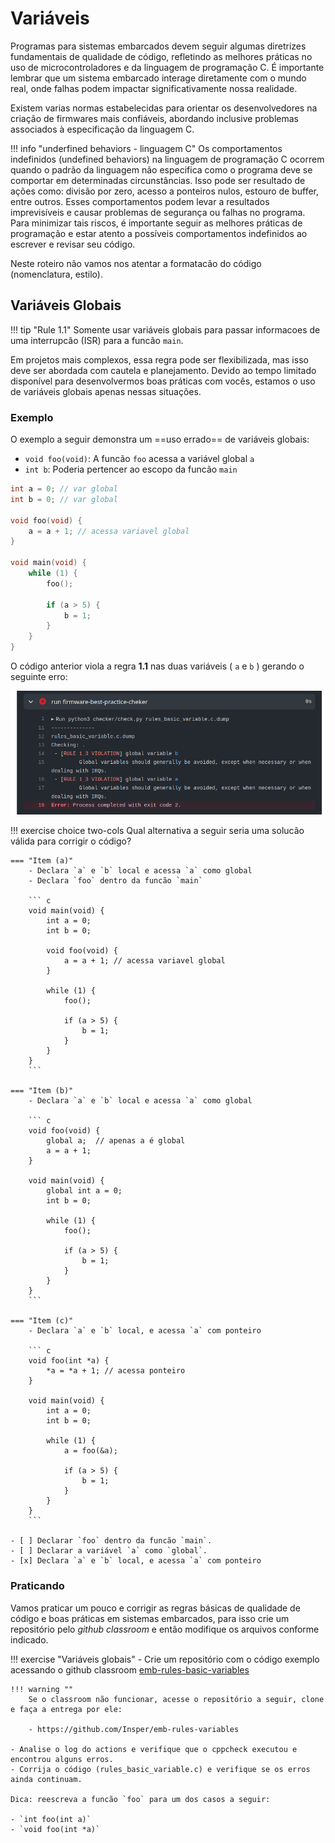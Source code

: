 # Variáveis

Programas para sistemas embarcados devem seguir algumas diretrizes fundamentais de qualidade de código, refletindo as melhores práticas no uso de microcontroladores e da linguagem de programação C. É importante lembrar que um sistema embarcado interage diretamente com o mundo real, onde falhas podem impactar significativamente nossa realidade.

Existem varias normas estabelecidas para orientar os desenvolvedores na criação de firmwares mais confiáveis, abordando inclusive problemas associados à especificação da linguagem C. 

!!! info "underfined behaviors - linguagem C"
    Os comportamentos indefinidos (undefined behaviors) na linguagem de programação C ocorrem quando o padrão da linguagem não especifica como o programa deve se comportar em determinadas circunstâncias. Isso pode ser resultado de ações como: divisão por zero, acesso a ponteiros nulos, estouro de buffer, entre outros. Esses comportamentos podem levar a resultados imprevisíveis e causar problemas de segurança ou falhas no programa. Para minimizar tais riscos, é importante seguir as melhores práticas de programação e estar atento a possíveis comportamentos indefinidos ao escrever e revisar seu código.
    
Neste roteiro não vamos nos atentar a formatacão do código (nomenclatura, estilo). 

## Variáveis Globais

!!! tip "Rule 1.1"
    Somente usar variáveis globais para passar informacoes de uma interrupcão (ISR) para a funcão `main`. 

Em projetos mais complexos, essa regra pode ser flexibilizada, mas isso deve ser abordada com cautela e planejamento. Devido ao tempo limitado disponível para desenvolvermos boas práticas com vocês, estamos  o uso de variáveis globais apenas nessas situações. 

### Exemplo

O exemplo a seguir demonstra um ==uso errado== de variáveis globais:

- `void foo(void)`: A funcão `foo` acessa a variável global `a`
- `int b`: Poderia pertencer ao escopo da funcão `main`

```c
int a = 0; // var global
int b = 0; // var global

void foo(void) {
    a = a + 1; // acessa variavel global
}

void main(void) {
    while (1) {
        foo();
        
        if (a > 5) {
            b = 1;
        }
    }
}
```

O código anterior viola a regra **1.1** nas duas variáveis ( `a` e `b` ) gerando o seguinte erro:

![](figs/checker-rule1-1.png)

!!! exercise choice two-cols
    Qual alternativa a seguir seria uma solucão válida para corrigir o código?
    
    === "Item (a)"
        - Declara `a` e `b` local e acessa `a` como global
        - Declara `foo` dentro da funcão `main` 
        
        ``` c 
        void main(void) {
            int a = 0;
            int b = 0;

            void foo(void) {
                a = a + 1; // acessa variavel global
            }

            while (1) {
                foo();

                if (a > 5) {
                    b = 1;
                }
            }
        }
        ```
    
    === "Item (b)"
        - Declara `a` e `b` local e acessa `a` como global

        ``` c 
        void foo(void) {
            global a;  // apenas a é global
            a = a + 1;
        }
        
        void main(void) {
            global int a = 0;
            int b = 0;

            while (1) {
                foo();

                if (a > 5) {
                    b = 1;
                }
            }
        }
        ```
     
    === "Item (c)"
        - Declara `a` e `b` local, e acessa `a` com ponteiro

        ``` c 
        void foo(int *a) {
            *a = *a + 1; // acessa ponteiro
        }
        
        void main(void) {
            int a = 0;
            int b = 0;

            while (1) {
                a = foo(&a);

                if (a > 5) {
                    b = 1;
                }
            }
        }
        ```
    
    - [ ] Declarar `foo` dentro da funcão `main`.
    - [ ] Declarar a variável `a` como `global`.
    - [x] Declara `a` e `b` local, e acessa `a` com ponteiro

### Praticando

Vamos praticar um pouco e corrigir as regras básicas de qualidade de código e boas práticas em sistemas embarcados, para isso crie um repositório pelo *github classroom* e então modifique os arquivos conforme indicado.

!!! exercise "Variáveis globais"
    - Crie um repositório com o código exemplo acessando o github classroom [emb-rules-basic-variables]({{rules_variables_classroom}})
    
    !!! warning ""
        Se o classroom não funcionar, acesse o repositório a seguir, clone e faça a entrega por ele:

        - https://github.com/Insper/emb-rules-variables
    
    - Analise o log do actions e verifique que o cppcheck executou e encontrou alguns erros.
    - Corrija o código (rules_basic_variable.c) e verifique se os erros ainda continuam.
 
    Dica: reescreva a funcão `foo` para um dos casos a seguir:
    
    - `int foo(int a)`
    - `void foo(int *a)`
